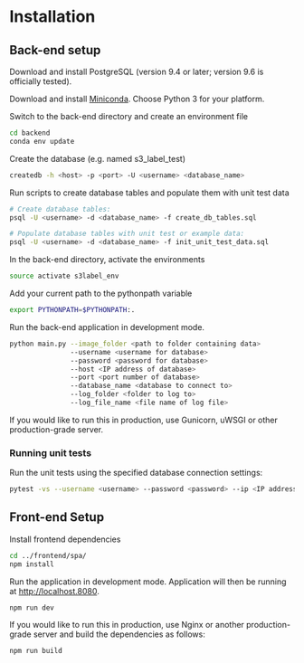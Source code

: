 # Installation

## Back-end setup

Download and install PostgreSQL (version 9.4 or later; version 9.6 is officially tested).

Download and install [Miniconda](https://conda.io/miniconda.html). Choose Python 3 for your platform.

Switch to the back-end directory and create an environment file

~~~ bash
cd backend
conda env update
~~~

Create the database (e.g. named s3_label_test)

~~~ bash
createdb -h <host> -p <port> -U <username> <database_name>
~~~

Run scripts to create database tables and populate them with unit test data

~~~ bash
# Create database tables:
psql -U <username> -d <database_name> -f create_db_tables.sql

# Populate database tables with unit test or example data:
psql -U <username> -d <database_name> -f init_unit_test_data.sql
~~~

In the back-end directory, activate the environments

~~~ bash
source activate s3label_env
~~~

Add your current path to the pythonpath variable

~~~ bash
export PYTHONPATH=$PYTHONPATH:.
~~~

Run the back-end application in development mode.

~~~ bash
python main.py --image_folder <path to folder containing data> 
               --username <username for database> 
               --password <password for database>
               --host <IP address of database>
               --port <port number of database>
               --database_name <database to connect to>
               --log_folder <folder to log to>
               --log_file_name <file name of log file>
~~~

If you would like to run this in production, use Gunicorn, uWSGI or other production-grade server.

### Running unit tests

Run the unit tests using the specified database connection settings:

~~~ bash
pytest -vs --username <username> --password <password> --ip <IP address> --port <port> --databasename <database_name> unit_tests
~~~

## Front-end Setup

Install frontend dependencies

~~~ bash
cd ../frontend/spa/
npm install
~~~

Run the application in development mode. Application will then be running at http://localhost.8080.

~~~ bash
npm run dev
~~~

If you would like to run this in production, use Nginx or another production-grade server and build the dependencies as follows:

~~~ bash
npm run build
~~~
